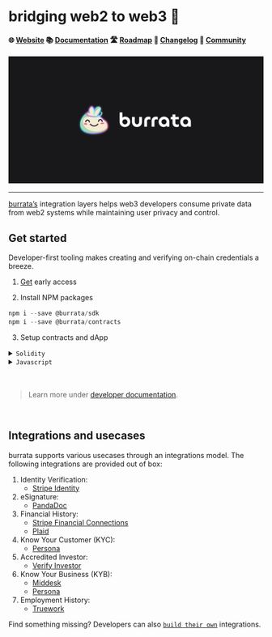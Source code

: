 # bridging web2 to web3 🧀

#### 🌐 [Website](https://www.burrata.xyz)    📚 [Documentation](https://docs.burrata.xyz)    🛣 [Roadmap](https://github.com/orgs/burrata-labs/projects/3)    📝 [Changelog](https://docs.burrata.xyz/changelog)   💬 [Community](https://t.me/+vvN1naUaBbZlMDgx)

![](https://raw.githubusercontent.com/burrata-labs/.github/main/assets/gh-banner.png)

---
[burrata’s](https://www.burrata.xyz) integration layers helps web3 developers consume private data from web2 systems while maintaining user privacy and control.


## Get started

Developer-first tooling makes creating and verifying on-chain credentials a breeze.

1. [Get](https://www.burrata.xyz) early access

2. Install NPM packages

```js
npm i --save @burrata/sdk
npm i --save @burrata/contracts
```

3. Setup contracts and dApp

<details>
<summary><code>Solidity</code></summary>

```solidity
import "@burrata/contracts/deployment/testnet.sol";

function your_function(bytes calldata burrataData) {
  BurrataClaims.check(
    keccak256("soulnoun.cip"),
    burrataData
  );
}
```
</details>

<details>
<summary><code>Javascript</code></summary>

```js
import { initialize as burrataInit } from '@burrata/sdk.ethers';
import { useState, useCallback } from 'react';

const BURRATA_ENV = process.env.REACT_APP_BURRATA_ENV;

export const useBurrata = () => {
    const [connected, setConnected] = useState(false);

    const connectBurrata: (account: string, signer: any) => Promise<any> = useCallback(
    async (account: string, signer: any) => {
        try {
        const res = await burrataInit({
            account,
            provider: signer.provider,
            info: {
            name: 'SoulNoun',
            logoUrl: 'https://openseauserdata.com/files/605b971d4feefc10a91ce4d1f0cfcd8f.svg',
            },
            environment: BURRATA_ENV,
        });

        setConnected(true);
        return res;
        } catch (error) {
        return error;
        }
    },
    [],
    );

    return [connected, connectBurrata];
};
```

</details>

<br/>
<br/>

> Learn more under [developer documentation](https://docs.burrata.xyz).

<br/>

## Integrations and usecases

burrata supports various usecases through an integrations model. The following integrations are provided out of box:

1. Identity Verification:
    - [Stripe Identity](https://docs.burrata.xyz)
2. eSignature:
    - [PandaDoc](https://docs.burrata.xyz)
3.  Financial History:
    - [Stripe Financial Connections](https://docs.burrata.xyz)
    - [Plaid](https://docs.burrata.xyz)
4. Know Your Customer (KYC):
    - [Persona](https://docs.burrata.xyz)
5. Accredited Investor:
    - [Verify Investor](https://docs.burrata.xyz)
6. Know Your Business (KYB):
    - [Middesk](https://docs.burrata.xyz)
    - [Persona](https://docs.burrata.xyz)
7. Employment History:
    - [Truework](https://docs.burrata.xyz)

Find something missing? Developers can also [`build their own`](https://docs.burrata.xyz) integrations.

